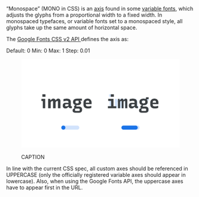 
“Monospace” (MONO in CSS) is an [axis](/glossary/axis_in_variable_fonts) found in some [variable fonts](/glossary/variable_fonts), which adjusts the glyphs from a proportional width to a fixed width. In monospaced typefaces, or variable fonts set to a monospaced style, all glyphs take up the same amount of horizontal space. 

The [Google Fonts CSS v2 API ](https://developers.google.com/fonts/docs/css2) defines the axis as:

Default: 0     Min: 0     Max: 1     Step: 0.01

<figure>

![ALT_TEXT](images/thumbnail.svg)
<figcaption>CAPTION</figcaption>

</figure>

In line with the current CSS spec, all custom axes should be referenced in UPPERCASE (only the officially registered variable axes should appear in lowercase). Also, when using the Google Fonts API, the uppercase axes have to appear first in the URL.
